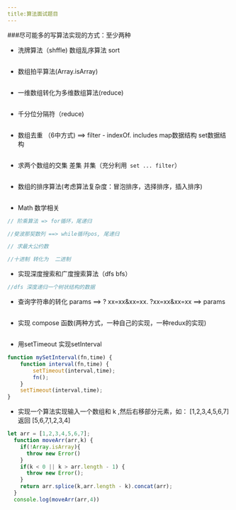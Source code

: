 ```yaml
---
title:算法面试题目
---
```


###尽可能多的写算法实现的方式：至少两种

* 洗牌算法（shffle) 数组乱序算法 sort

```javascript

```

* 数组拍平算法(Array.isArray)

```javascript

```

* 一维数组转化为多维数组算法(reduce)

```javascript

```

* 千分位分隔符（reduce)

```javascript

```

* 数组去重 （6中方式) ==> filter - indexOf. includes map数据结构 set数据结构

```javascript

```

* 求两个数组的交集 差集 并集（充分利用` set ... filter`）

```javascript

```

* 数组的排序算法(考虑算法复杂度：冒泡排序，选择排序，插入排序)

```javascript

```

* Math 数学相关

```javascript
// 阶乘算法 => for循环，尾递归

//斐波那契数列 ==> while循环pos, 尾递归

// 求最大公约数

//十进制 转化为  二进制 
```

* 实现深度搜索和广度搜索算法（dfs  bfs）

```javascript
//dfs 深度递归一个树状结构的数据
```

* 查询字符串的转化 params ==> ? xx=xx&xx=xx.    ?xx=xx&xx=xx ==> params

```javascript

```

* 实现 compose 函数(两种方式，一种自己的实现，一种redux的实现)

```javascript

```

* 用setTimeout 实现setInterval

```javascript
function mySetInterval(fn,time) {
	function interval(fn,time) {
		setTimeout(interval,time);
        fn();
    }
    setTimeout(interval,time);
}
```

* 实现一个算法实现输入一个数组和 k ,然后右移部分元素，如： [1,2,3,4,5,6,7] 返回 [5,6,7,1,2,3,4]

```javascript
let arr = [1,2,3,4,5,6,7];
  function moveArr(arr,k) {
    if(!Array.isArray){
      throw new Error()
    }
    if(k < 0 || k > arr.length - 1) {
      throw new Error();
    }
    return arr.splice(k,arr.length - k).concat(arr);
  }
  console.log(moveArr(arr,4))
```

